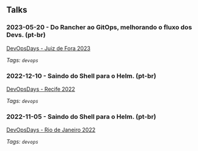 ## Talks

### 2023-05-20 - Do Rancher ao GitOps, melhorando o fluxo dos Devs. (pt-br)

<a href="https://devopsdays.org/events/2023-juiz-de-fora/welcome/" target="_blank">DevOpsDays - Juiz de Fora 2023</a>

_Tags: `devops`_

### 2022-12-10 - Saindo do Shell para o Helm. (pt-br)

<a href="https://devopsdays.org/events/2022-recife/welcome/" target="_blank">DevOpsDays - Recife 2022</a>

_Tags: `devops`_

### 2022-11-05 - Saindo do Shell para o Helm. (pt-br)

<a href="https://devopsdays.org/events/2022-rio-de-janeiro/welcome/" target="_blank">DevOpsDays - Rio de Janeiro 2022</a>

_Tags: `devops`_